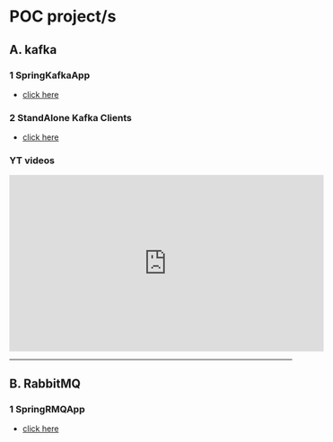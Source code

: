 # POC project/s
## A. kafka
### 1 SpringKafkaApp
- [click here](../../src/main/java/more/kafka/spring/readme.md)

### 2 StandAlone Kafka Clients
- [click here](../../src/main/java/more/kafka/plain)

### YT videos
<iframe width="560" height="315" src="https://www.youtube.com/embed/Jl-nauqEtEo?si=FnZzxanOC3siGoxj" 
title="YouTube video player" frameborder="0" allow="accelerometer; autoplay; clipboard-write; encrypted-media; gyroscope; 
picture-in-picture; web-share" referrerpolicy="strict-origin-when-cross-origin" allowfullscreen></iframe>

---

## B. RabbitMQ
### 1 SpringRMQApp
- [click here](../../src/main/java/more/rmq)

